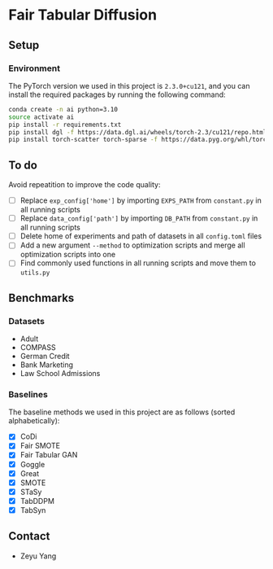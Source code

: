 # Fair Tabular Diffusion

## Setup

### Environment

The PyTorch version we used in this project is `2.3.0+cu121`, and you can install the required packages by running the following command:

```bash
conda create -n ai python=3.10
source activate ai
pip install -r requirements.txt
pip install dgl -f https://data.dgl.ai/wheels/torch-2.3/cu121/repo.html
pip install torch-scatter torch-sparse -f https://data.pyg.org/whl/torch-2.3.0+cu121.html
```

## To do

Avoid repeatition to improve the code quality:

- [ ] Replace `exp_config['home']` by importing `EXPS_PATH` from `constant.py` in all running scripts
- [ ] Replace `data_config['path']` by importing `DB_PATH` from `constant.py` in all running scripts
- [ ] Delete home of experiments and path of datasets in all `config.toml` files
- [ ] Add a new argument `--method` to optimization scripts and merge all optimization scripts into one
- [ ] Find commonly used functions in all running scripts and move them to `utils.py`

## Benchmarks

### Datasets

- Adult
- COMPASS
- German Credit
- Bank Marketing
- Law School Admissions

### Baselines

The baseline methods we used in this project are as follows (sorted alphabetically):

- [X] CoDi
- [X] Fair SMOTE
- [X] Fair Tabular GAN
- [X] Goggle
- [X] Great
- [X] SMOTE
- [X] STaSy
- [X] TabDDPM
- [X] TabSyn

## Contact

- Zeyu Yang
